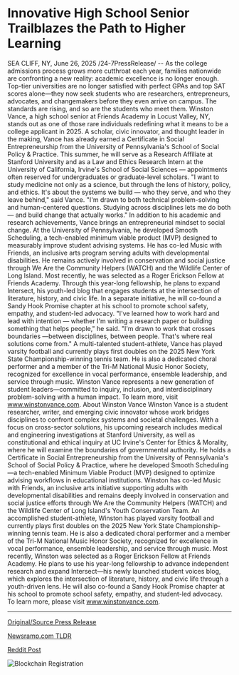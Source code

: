 # Innovative High School Senior Trailblazes the Path to Higher Learning

SEA CLIFF, NY, June 26, 2025 /24-7PressRelease/ -- As the college admissions process grows more cutthroat each year, families nationwide are confronting a new reality: academic excellence is no longer enough. Top-tier universities are no longer satisfied with perfect GPAs and top SAT scores alone—they now seek students who are researchers, entrepreneurs, advocates, and changemakers before they even arrive on campus. The standards are rising, and so are the students who meet them. Winston Vance, a high school senior at Friends Academy in Locust Valley, NY, stands out as one of those rare individuals redefining what it means to be a college applicant in 2025. A scholar, civic innovator, and thought leader in the making, Vance has already earned a Certificate in Social Entrepreneurship from the University of Pennsylvania's School of Social Policy & Practice. This summer, he will serve as a Research Affiliate at Stanford University and as a Law and Ethics Research Intern at the University of California, Irvine's School of Social Sciences — appointments often reserved for undergraduates or graduate-level scholars.  "I want to study medicine not only as a science, but through the lens of history, policy, and ethics. It's about the systems we build — who they serve, and who they leave behind," said Vance. "I'm drawn to both technical problem-solving and human-centered questions. Studying across disciplines lets me do both — and build change that actually works."  In addition to his academic and research achievements, Vance brings an entrepreneurial mindset to social change. At the University of Pennsylvania, he developed Smooth Scheduling, a tech-enabled minimum viable product (MVP) designed to measurably improve student advising systems. He has co-led Music with Friends, an inclusive arts program serving adults with developmental disabilities. He remains actively involved in conservation and social justice through We Are the Community Helpers (WATCH) and the Wildlife Center of Long Island. Most recently, he was selected as a Roger Erickson Fellow at Friends Academy. Through this year-long fellowship, he plans to expand Intersect, his youth-led blog that engages students at the intersection of literature, history, and civic life. In a separate initiative, he will co-found a Sandy Hook Promise chapter at his school to promote school safety, empathy, and student-led advocacy.  "I've learned how to work hard and lead with intention — whether I'm writing a research paper or building something that helps people," he said. "I'm drawn to work that crosses boundaries —between disciplines, between people. That's where real solutions come from."  A multi-talented student-athlete, Vance has played varsity football and currently plays first doubles on the 2025 New York State Championship-winning tennis team. He is also a dedicated choral performer and a member of the Tri-M National Music Honor Society, recognized for excellence in vocal performance, ensemble leadership, and service through music.  Winston Vance represents a new generation of student leaders—committed to inquiry, inclusion, and interdisciplinary problem-solving with a human impact. To learn more, visit www.winstonvance.com.  About Winston Vance  Winston Vance is a student researcher, writer, and emerging civic innovator whose work bridges disciplines to confront complex systems and societal challenges. With a focus on cross-sector solutions, his upcoming research includes medical and engineering investigations at Stanford University, as well as constitutional and ethical inquiry at UC Irvine's Center for Ethics & Morality, where he will examine the boundaries of governmental authority. He holds a Certificate in Social Entrepreneurship from the University of Pennsylvania's School of Social Policy & Practice, where he developed Smooth Scheduling—a tech-enabled Minimum Viable Product (MVP) designed to optimize advising workflows in educational institutions. Winston has co-led Music with Friends, an inclusive arts initiative supporting adults with developmental disabilities and remains deeply involved in conservation and social justice efforts through We Are the Community Helpers (WATCH) and the Wildlife Center of Long Island's Youth Conservation Team. An accomplished student-athlete, Winston has played varsity football and currently plays first doubles on the 2025 New York State Championship-winning tennis team. He is also a dedicated choral performer and a member of the Tri-M National Music Honor Society, recognized for excellence in vocal performance, ensemble leadership, and service through music. Most recently, Winston was selected as a Roger Erickson Fellow at Friends Academy. He plans to use his year-long fellowship to advance independent research and expand Intersect—his newly launched student voices blog, which explores the intersection of literature, history, and civic life through a youth-driven lens. He will also co-found a Sandy Hook Promise chapter at his school to promote school safety, empathy, and student-led advocacy. To learn more, please visit www.winstonvance.com. 

---

[Original/Source Press Release](https://www.24-7pressrelease.com/press-release/524262/innovative-high-school-senior-trailblazes-the-path-to-higher-learning)
                    

[Newsramp.com TLDR](https://newsramp.com/curated-news/winston-vance-redefining-college-admissions-with-innovation-and-impact/ce84a25e65ed01a854170f84b81b2eca) 

 



[Reddit Post](https://www.reddit.com/r/newsramp/comments/1lktrx8/winston_vance_redefining_college_admissions_with/) 



![Blockchain Registration](https://cdn.newsramp.app/24-7PressRelease/qrcode/256/26/davejhPT.webp)